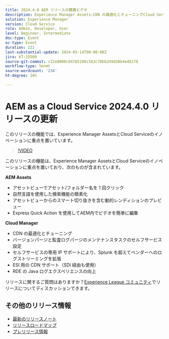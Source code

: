 ```yaml
---
title: 2024.4.0 AEM リリースの概要ビデオ
description: Experience Manager Assets:CDN の最適化とチューニングCloud Serviceパージと監査ログのパージのメンテナンスタスクのセルフサービス設定AEM Assets AEM：セルフサービスの専用 IP サポート CDN は、SDIImproved Java Logging experience を通じて、ESI 用の CDN サポート RDE の場合
solution: Experience Manager
version: Cloud Service
role: Admin, Developer, User
level: Beginner, Intermediate
doc-type: Event
oc-type: Event
duration: 222
last-substantial-update: 2024-05-14T00:00:00Z
jira: KT-15509
source-git-commit: c22e8000c84765100c5b3c70bb249d38b4ed6178
workflow-type: tm+mt
source-wordcount: '234'
ht-degree: 16%

---
```


# AEM as a Cloud Service 2024.4.0 リリースの更新

このリリースの機能では、Experience Manager AssetsとCloud Serviceのイノベーションに重点を置いています。

>[!VIDEO](https://video.tv.adobe.com/v/3429111/?learn=on)

このリリースの機能は、Experience Manager AssetsとCloud Serviceのイノベーションに重点を置いており、次のものが含まれています。

**AEM Assets**
* アセットビューでアセット/フォルダー名を 1 回クリック
* 自然言語を使用した検索機能の簡素化
* アセットビューからのスマート切り抜きを含む動的レンディションのプレビュー
* Express Quick Action を使用してAEM内でビデオを簡単に編集

**Cloud Manager**
* CDN の最適化とチューニング
* バージョンパージと監査ログパージのメンテナンスタスクのセルフサービス設定
* セルフサービスの専用 IP サポートにより、Splunk を超えてベンダーへのログストリーミングを拡張
* ESI 用の CDN サポート（SDI 経由も使用）
* RDE の Java ログエクスペリエンスの向上

リリースに関するご質問はありますか？[Experience League コミュニティ](https://adobe.ly/44Ofo8H)でリリースについてディスカッションできます。

## その他のリリース情報

* [最新のリリースノート](https://experienceleague.adobe.com/docs/experience-manager-cloud-service/content/release-notes/home.html?lang=ja)
* [リリースロードマップ](https://experienceleague.adobe.com/docs/experience-manager-release-information/aem-release-updates/update-releases-roadmap.html?lang=ja)
* [プレリリース情報](https://experienceleague.adobe.com/docs/experience-manager-cloud-service/content/release-notes/prerelease.html?lang=ja)